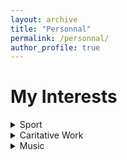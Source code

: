 ```yaml
---
layout: archive
title: "Personnal"
permalink: /personnal/
author_profile: true
---
```

# My Interests

<details>
  <summary>Sport</summary>

  Dear Website Visitors,

I hope this message finds you in good spirits. Today, I'm excited to share a glimpse into the active and adventurous side of my life, a realm that has played a significant role in shaping my identity.

From the early age of 6 until I turned 18, rugby was more than just a sport for me – it was a way of life. The camaraderie, the physicality, and the sheer thrill of the game were constants in my formative years. Beyond the rugby pitch, my love for outdoor sports knows no bounds. Whether it's the rhythmic pounding of my feet against the pavement while running, the adrenaline-fueled excitement of trail running, the serenity of trekking, or the speed and freedom experienced while riding a VTT or road bike – each activity holds a special place in my heart.

During my high school years, I immersed myself in the sports section, actively participating in volleyball, swimming, and VTT. While these were the mainstays, the sports section also introduced me to a plethora of exciting activities that ranged far and wide. These experiences not only fueled my passion for sports but also fostered a sense of exploration and discovery.

In my undergraduate years, I had the privilege of serving as the president of the sports association for the CPES bachelor's degree program. This role allowed me to further contribute to the vibrant sports community within the academic sphere, promoting the values of teamwork, discipline, and the joy of physical activity even though it was during Covid times.

I extend an invitation to you to join me in exploring the world of sports, whether through shared interests or by discovering something new together. Feel free to delve into this section of my website to gain a deeper understanding of the various facets of my sporting journey.

If you're inclined, I'd love to hear about your own sporting adventures. Perhaps you could share your favorite activities, memorable moments, or even your go-to outdoor spots.

Thank you for taking the time to learn a bit more about this aspect of my life. I look forward to the opportunity to connect with you through our shared enthusiasm for sports.

Sportively,

Adrien 

</details>

<details>
  <summary>Caritative Work</summary>

         ** Trek'Yz - A Charitable Journey for A Chacun son Everest ! **

    * Trek'Yz - A Charitable Journey Fueled by Passion *

    ** About Trek'Yz **

    [Trek'Yz Instagram Page](https://www.instagram.com/trekyz/?hl=fr)

    *** Overview ***

    Trek'Yz is a charitable project that I co-founded alongside my twin, Rémi Berard, and one of my best friends, Tom Lengellé. Born from our shared passion for sports, a deep connection to Auvergne, and the commitment to making a positive impact, Trek'Yz represents a unique fusion of physical endurance and philanthropy.

    *** The Extended Challenge ***

    Our project took on a new dimension as we set out to cover a remarkable 100 kilometers in just two days. Every kilometer we traversed contributed €10, while each summit conquered added €100 to our fundraising efforts. Against the stunning backdrop of Auvergne, our beloved natal region, this extended challenge aimed to push our physical limits while raising crucial funds for the association "A Chacun son Everest !".

    *** The Epic Journey ***

    Embarking on this odyssey, we journeyed through the heart of Auvergne, embracing the diverse landscapes that define our region. Whether under the radiant sun or the quiet moon, our team moved with purpose and determination. The extended duration of this challenge allowed us to delve even deeper into the beauty of our surroundings, fostering a profound connection to the cause we were championing.

    *** Purposeful Strides ***

    Every step of the 100 kilometers symbolized our commitment to making a difference. The funds we raised were directed towards the invaluable work of "A Chacun son Everest !," supporting children and women affected by cancer. The challenge became more than a physical feat; it became a testament to the resilience of the human spirit and the collective power of a community working towards a meaningful cause.

    *** Get Involved ***

    If you are inspired by our odyssey and wish to contribute or stay updated on our adventures, follow our [Instagram page](https://www.instagram.com/trekyz/?hl=fr).

    Join us in celebrating the indomitable spirit of Trek'Yz - where each kilometer is a testament to our shared commitment to making a positive impact.

    Thank you for your interest and support.

    Best regards,

    Adrien
    Co-founder, Trek'Yz

    ---

    * Trek'Yz - Connect with Us! *

    ** About Trek'Yz **

    [Trek'Yz Instagram Page](https://www.instagram.com/trekyz/?hl=fr)

    *** Meet the Team ***

    - [Tom Lengellé - Facebook](https://m.facebook.com/tom.lengelle/)
    - [Rémi Berard - LinkedIn](https://www.linkedin.com/in/remiberard/)

    *** In the Media ***

    - [La Montagne Article](https://www.lamontagne.fr/yzeure-03400/sports/trois-yzeuriens-realisent-un-defi-sportif-pour-lever-des-dons-pour-l-association-a-chacun-son-everest_13810196/)
    - [A Chacun son Everest Article](https://www.achacunsoneverest.com/articles/5987/3-jeunes-engages-dans-une-randonnee-solidaire-aux-cotes-da-chacun-son-everest)

    *** Image ***

    ![Trek'Yz Team](images_trekyz.png)

    *** Overview ***

    Trek'Yz is more than just a charitable project; it's a journey we've undertaken to make a positive impact. Follow our adventures on [Instagram](https://www.instagram.com/trekyz/?hl=fr) and connect with the team members:

    - **Tom Lengellé**: Follow Tom's updates on [Facebook](https://m.facebook.com/tom.lengelle/).
    - **Rémi Berard**: Learn more about Rémi's journey on [LinkedIn](https://www.linkedin.com/in/remiberard/).

    *** In the News ***

    Explore our feature in the local journal, [La Montagne](https://www.lamontagne.fr/yzeure-03400/sports/trois-yzeuriens-realisent-un-defi-sportif-pour-lever-des-dons-pour-l-association-a-chacun-son-everest_13810196/), and read about our mission on [A Chacun son Everest's official page](https://www.achacunsoneverest.com/articles/5987/3-jeunes-engages-dans-une-randonnee-solidaire-aux-cotes-da-chacun-son-everest).

    *** The Journey Concludes ***

    With gratitude and a sense of accomplishment, we announce the conclusion of our fundraising project. The support we received has exceeded our expectations, and the funds raised will make a significant impact on the lives of those touched by cancer.

    If you've been part of this journey, thank you for your generosity and encouragement. While this specific chapter may be closing, our commitment to making a positive impact continues. Stay connected with Trek'Yz for future endeavors and opportunities to join us in making a difference.

    Thank you for being part of the Trek'Yz community.

    Best regards,

    Adrien
    Co-founder, Trek'Yz


</details>

<details>
  <summary>Music</summary>

    I wanted to take a moment to share a bit more about myself in the personal section of my academic website. Beyond my academic pursuits, I have a deep passion for music that has been a constant companion throughout my life.

    From the powerful beats of rock music to the distinctive sounds of Britpop, the improvisational nature of jazz, and the unique charm of indie tunes, I find inspiration in a diverse range of musical genres. My musical journey began during middle and high school when I had the incredible opportunity to play the French horn. Those years were filled with enriching experiences, and the French horn became an integral part of my identity. I particularly like the concerto for French Horn for Mozart or, a bit more unknown, Julius Watkins music : a black-american French Horn Jazzman.

    Recently, I've embarked on a new chapter by picking up the guitar. The process of learning and creating music has been both challenging and immensely rewarding. As I explore this new avenue, I've also found a growing interest in playing bass. The rhythmic foundation and melodic possibilities of the bass guitar have captured my fascination, and I am excited about the prospect of delving deeper into this aspect of musical expression.

    Music, for me, is not just a hobby; it's a source of joy, self-discovery, and connection. I believe that the intersection of academic pursuits and personal passions contributes to a more holistic understanding of oneself.

    I invite you to join me on this musical journey, whether through shared interests or by discovering something new together. Feel free to explore this section of my website to learn more about the multifaceted aspects of who I am. 

    If you are inclined, I would be delighted if you could share your Spotify Wrapped or your account details, enabling us to collectively enjoy the enriching world of music.

    Thank you for taking the time to get to know me a bit better. I look forward to connecting with you through the universal language of music.

    (written with the help of ChatGPT 😏) 

</details>


 